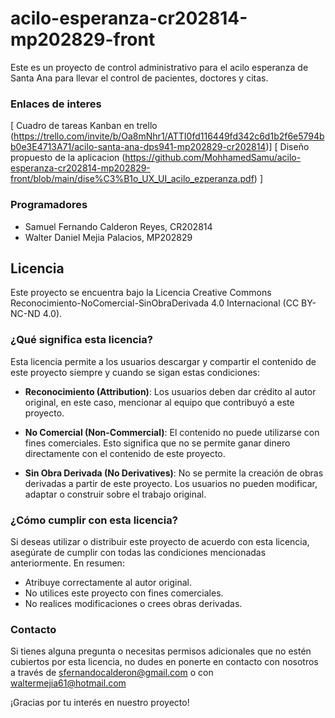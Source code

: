 # acilo-esperanza-cr202814-mp202829-front
Este es un proyecto de control administrativo para el acilo esperanza de Santa Ana para llevar el control de pacientes, doctores y citas.

### Enlaces de interes
[ Cuadro de tareas Kanban en trello (https://trello.com/invite/b/Oa8mNhr1/ATTI0fd116449fd342c6d1b2f6e5794bb0e3E4713A71/acilo-santa-ana-dps941-mp202829-cr202814)] 
[ Diseño propuesto de la aplicacion (https://github.com/MohhamedSamu/acilo-esperanza-cr202814-mp202829-front/blob/main/dise%C3%B1o_UX_UI_acilo_ezperanza.pdf) ]

### Programadores
* Samuel Fernando Calderon Reyes, CR202814
* Walter Daniel Mejia Palacios, MP202829

## Licencia

Este proyecto se encuentra bajo la Licencia Creative Commons Reconocimiento-NoComercial-SinObraDerivada 4.0 Internacional (CC BY-NC-ND 4.0).

### ¿Qué significa esta licencia?

Esta licencia permite a los usuarios descargar y compartir el contenido de este proyecto siempre y cuando se sigan estas condiciones:

- **Reconocimiento (Attribution)**: Los usuarios deben dar crédito al autor original, en este caso, mencionar al equipo que contribuyó a este proyecto.

- **No Comercial (Non-Commercial)**: El contenido no puede utilizarse con fines comerciales. Esto significa que no se permite ganar dinero directamente con el contenido de este proyecto.

- **Sin Obra Derivada (No Derivatives)**: No se permite la creación de obras derivadas a partir de este proyecto. Los usuarios no pueden modificar, adaptar o construir sobre el trabajo original.

### ¿Cómo cumplir con esta licencia?

Si deseas utilizar o distribuir este proyecto de acuerdo con esta licencia, asegúrate de cumplir con todas las condiciones mencionadas anteriormente. En resumen:

- Atribuye correctamente al autor original.
- No utilices este proyecto con fines comerciales.
- No realices modificaciones o crees obras derivadas.

### Contacto

Si tienes alguna pregunta o necesitas permisos adicionales que no estén cubiertos por esta licencia, no dudes en ponerte en contacto con nosotros a través de sfernandocalderon@gmail.com o con waltermejia61@hotmail.com

¡Gracias por tu interés en nuestro proyecto!

